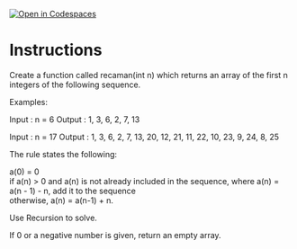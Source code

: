 [![Open in Codespaces](https://classroom.github.com/assets/launch-codespace-2972f46106e565e64193e422d61a12cf1da4916b45550586e14ef0a7c637dd04.svg)](https://classroom.github.com/open-in-codespaces?assignment_repo_id=19016588)
# Instructions  

Create a function called recaman(int n) which returns an array of the first n integers of the following sequence.

Examples:

Input : n = 6
Output : 1, 3, 6, 2, 7, 13

Input : n = 17
Output : 1, 3, 6, 2, 7, 13, 20, 12, 21,
11, 22, 10, 23, 9, 24, 8, 25

The rule states the following:

a(0) = 0 </br>
if a(n) > 0 and a(n) is not already included in the sequence, where a(n) = a(n - 1) - n, add it to the sequence</br>
otherwise, a(n) = a(n-1) + n.

Use Recursion to solve.

If 0 or a negative number is given, return an empty array.
